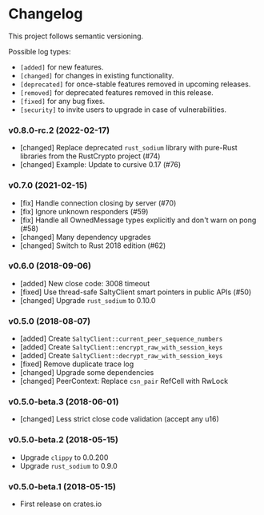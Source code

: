 # Changelog

This project follows semantic versioning.

Possible log types:

- `[added]` for new features.
- `[changed]` for changes in existing functionality.
- `[deprecated]` for once-stable features removed in upcoming releases.
- `[removed]` for deprecated features removed in this release.
- `[fixed]` for any bug fixes.
- `[security]` to invite users to upgrade in case of vulnerabilities.


### v0.8.0-rc.2 (2022-02-17)

- [changed] Replace deprecated `rust_sodium` library with pure-Rust libraries
  from the RustCrypto project (#74)
- [changed] Example: Update to cursive 0.17 (#76)

### v0.7.0 (2021-02-15)

- [fix] Handle connection closing by server (#70)
- [fix] Ignore unknown responders (#59)
- [fix] Handle all OwnedMessage types explicitly and don't warn on pong (#58)
- [changed] Many dependency upgrades
- [changed] Switch to Rust 2018 edition (#62)

### v0.6.0 (2018-09-06)

- [added] New close code: 3008 timeout
- [fixed] Use thread-safe SaltyClient smart pointers in public APIs (#50)
- [changed] Upgrade `rust_sodium` to 0.10.0

### v0.5.0 (2018-08-07)

- [added] Create `SaltyClient::current_peer_sequence_numbers`
- [added] Create `SaltyClient::encrypt_raw_with_session_keys`
- [added] Create `SaltyClient::decrypt_raw_with_session_keys`
- [fixed] Remove duplicate trace log
- [changed] Upgrade some dependencies
- [changed] PeerContext: Replace `csn_pair` RefCell with RwLock

### v0.5.0-beta.3 (2018-06-01)

- [changed] Less strict close code validation (accept any u16)

### v0.5.0-beta.2 (2018-05-15)

- Upgrade `clippy` to 0.0.200
- Upgrade `rust_sodium` to 0.9.0

### v0.5.0-beta.1 (2018-05-15)

- First release on crates.io
